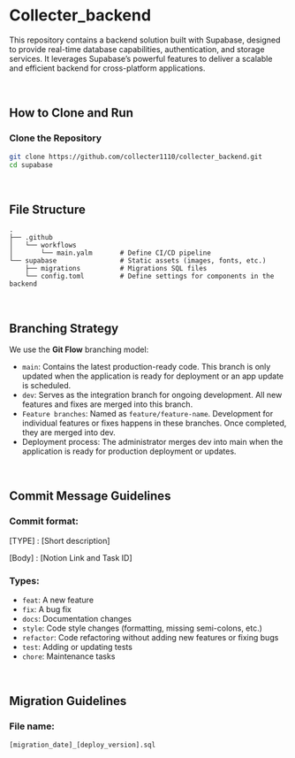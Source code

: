  # **Collecter_backend**

This repository contains a backend solution built with Supabase, designed to provide real-time database capabilities, authentication, and storage services. It leverages Supabase’s powerful features to deliver a scalable and efficient backend for cross-platform applications.

<br>

## **How to Clone and Run**

### **Clone the Repository**
```bash
git clone https://github.com/collecter1110/collecter_backend.git
cd supabase
```
<br>

## **File Structure**
```
.
├── .github
│   └── workflows           
│       └── main.yalm       # Define CI/CD pipeline
└── supabase                # Static assets (images, fonts, etc.)
    ├── migrations          # Migrations SQL files
    └── config.toml         # Define settings for components in the backend

```

<br>

## **Branching Strategy**

We use the **Git Flow** branching model:

- `main`: Contains the latest production-ready code. This branch is only updated when the application is ready for deployment or an app update is scheduled.
- `dev`: Serves as the integration branch for ongoing development. All new features and fixes are merged into this branch.
- `Feature branches`: Named as `feature/feature-name`. Development for individual features or fixes happens in these branches. Once completed, they are merged into dev.
- Deployment process: The administrator merges dev into main when the application is ready for production deployment or updates.

<br>
  
## **Commit Message Guidelines**

### **Commit format:**

[TYPE] : [Short description]

[Body] : [Notion Link and Task ID]


### **Types:**

- `feat`: A new feature
- `fix`: A bug fix
- `docs`: Documentation changes
- `style`: Code style changes (formatting, missing semi-colons, etc.)
- `refactor`: Code refactoring without adding new features or fixing bugs
- `test`: Adding or updating tests
- `chore`: Maintenance tasks


<br>
  
## **Migration Guidelines**

### **File name:**

`[migration_date]_[deploy_version].sql`

